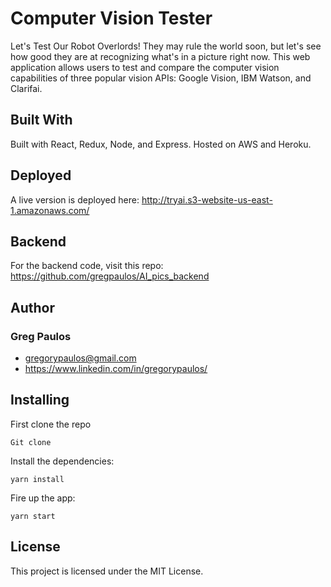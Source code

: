 # Computer Vision Tester
Let's Test Our Robot Overlords! They may rule the world soon, but let's see how good they are at recognizing what's in a picture right now. This web application allows users to test and compare the computer vision capabilities of three popular vision APIs: Google Vision, IBM Watson, and Clarifai. 

## Built With
Built with React, Redux, Node, and Express. Hosted on AWS and Heroku.

## Deployed
A live version is deployed here:
http://tryai.s3-website-us-east-1.amazonaws.com/

## Backend
For the backend code, visit this repo:
https://github.com/gregpaulos/AI_pics_backend

## Author
### Greg Paulos
* gregorypaulos@gmail.com
* https://www.linkedin.com/in/gregorypaulos/

## Installing
First clone the repo

```
Git clone 
```

Install the dependencies:
```
yarn install
```

Fire up the app:
```
yarn start
```

## License
This project is licensed under the MIT License.

